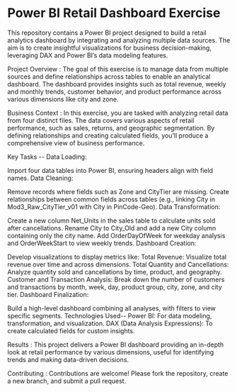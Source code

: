 # Power BI Retail Dashboard Exercise
This repository contains a Power BI project designed to build a retail analytics dashboard by integrating and analyzing multiple data sources. The aim is to create insightful visualizations for business decision-making, leveraging DAX and Power BI’s data modeling features.

Project Overview : 
The goal of this exercise is to manage data from multiple sources and define relationships across tables to enable an analytical dashboard. The dashboard provides insights such as total revenue, weekly and monthly trends, customer behavior, and product performance across various dimensions like city and zone.

Business Context : 
In this exercise, you are tasked with analyzing retail data from four distinct files. The data covers various aspects of retail performance, such as sales, returns, and geographic segmentation. By defining relationships and creating calculated fields, you’ll produce a comprehensive view of business performance.

Key Tasks --
Data Loading:

Import four data tables into Power BI, ensuring headers align with field names.
Data Cleaning:

Remove records where fields such as Zone and CityTier are missing.
Create relationships between common fields across tables (e.g., linking City in Mod3_Raw_CityTier_v01 with City in PinCode-Geo).
Data Transformation:

Create a new column Net_Units in the sales table to calculate units sold after cancellations.
Rename City to City_Old and add a new City column containing only the city name.
Add OrderDayOfWeek for weekday analysis and OrderWeekStart to view weekly trends.
Dashboard Creation:

Develop visualizations to display metrics like:
Total Revenue: Visualize total revenue over time and across dimensions.
Total Quantity and Cancellations: Analyze quantity sold and cancellations by time, product, and geography.
Customer and Transaction Analysis: Break down the number of customers and transactions by month, week, day, product group, city, zone, and city tier.
Dashboard Finalization:

Build a high-level dashboard combining all analyses, with filters to view specific segments.
Technologies Used--
Power BI: For data modeling, transformation, and visualization.
DAX (Data Analysis Expressions): To create calculated fields for custom insights.

Results :
This project delivers a Power BI dashboard providing an in-depth look at retail performance by various dimensions, useful for identifying trends and making data-driven decisions.

Contributing : 
Contributions are welcome! Please fork the repository, create a new branch, and submit a pull request.

